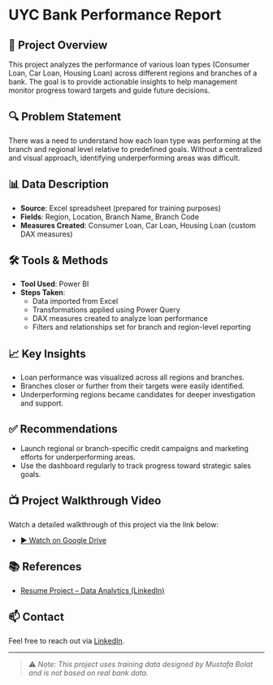 # UYC Bank Performance Report

## 📌 Project Overview
This project analyzes the performance of various loan types (Consumer Loan, Car Loan, Housing Loan) across different regions and branches of a bank. The goal is to provide actionable insights to help management monitor progress toward targets and guide future decisions.

## 🔍 Problem Statement
There was a need to understand how each loan type was performing at the branch and regional level relative to predefined goals. Without a centralized and visual approach, identifying underperforming areas was difficult.

## 📊 Data Description
- **Source**: Excel spreadsheet (prepared for training purposes)
- **Fields**: Region, Location, Branch Name, Branch Code
- **Measures Created**: Consumer Loan, Car Loan, Housing Loan (custom DAX measures)

## 🛠️ Tools & Methods
- **Tool Used**: Power BI
- **Steps Taken**:
  - Data imported from Excel
  - Transformations applied using Power Query
  - DAX measures created to analyze loan performance
  - Filters and relationships set for branch and region-level reporting

## 📈 Key Insights
- Loan performance was visualized across all regions and branches.
- Branches closer or further from their targets were easily identified.
- Underperforming regions became candidates for deeper investigation and support.

## ✅ Recommendations
- Launch regional or branch-specific credit campaigns and marketing efforts for underperforming areas.
- Use the dashboard regularly to track progress toward strategic sales goals.

## 📺 Project Walkthrough Video
Watch a detailed walkthrough of this project via the link below:
- [▶️ Watch on Google Drive](https://drive.google.com/file/d/1YrXg7T1V_slmmdDdzk57Mi7Rl8FX6qgi/view?usp=sharing)

## 📚 References
- [Resume Project – Data Analytics (LinkedIn)](https://lnkd.in/dB-JhCRt)

## 📫 Contact
Feel free to reach out via [LinkedIn](https://www.linkedin.com/in/umut-yusuf-cinar/).

---

> ⚠️ *Note: This project uses training data designed by Mustafa Bolat and is not based on real bank data.*


